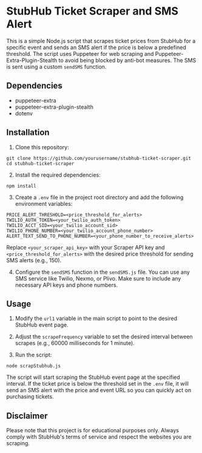 # StubHub Ticket Scraper and SMS Alert

This is a simple Node.js script that scrapes ticket prices from StubHub for a specific event and sends an SMS alert if the price is below a predefined threshold. The script uses Puppeteer for web scraping and Puppeteer-Extra-Plugin-Stealth to avoid being blocked by anti-bot measures. The SMS is sent using a custom `sendSMS` function.

## Dependencies

- puppeteer-extra
- puppeteer-extra-plugin-stealth
- dotenv

## Installation

1. Clone this repository:

```
git clone https://github.com/yourusername/stubhub-ticket-scraper.git
cd stubhub-ticket-scraper
```

2. Install the required dependencies:

```
npm install
```

3. Create a `.env` file in the project root directory and add the following environment variables:

```
PRICE_ALERT_THRESHOLD=<price_threshold_for_alerts>
TWILIO_AUTH_TOKEN=<your_twilio_auth_token>
TWILIO_ACCT_SID=<your_twilio_account_sid>
TWILIO_PHONE_NUMBER=<your_twilio_account_phone_number>
ALERT_TEXT_SEND_TO_PHONE_NUMBER=<your_phone_number_to_receive_alerts>
```

Replace `<your_scraper_api_key>` with your Scraper API key and `<price_threshold_for_alerts>` with the desired price threshold for sending SMS alerts (e.g., 150).

4. Configure the `sendSMS` function in the `sendSMS.js` file. You can use any SMS service like Twilio, Nexmo, or Plivo. Make sure to include any necessary API keys and phone numbers.

## Usage

1. Modify the `url1` variable in the main script to point to the desired StubHub event page.

2. Adjust the `scrapeFrequency` variable to set the desired interval between scrapes (e.g., 60000 milliseconds for 1 minute).

3. Run the script:

```
node scrapStubhub.js
```

The script will start scraping the StubHub event page at the specified interval. If the ticket price is below the threshold set in the `.env` file, it will send an SMS alert with the price and event URL so you can quickly act on purchasing tickets.

## Disclaimer

Please note that this project is for educational purposes only. Always comply with StubHub's terms of service and respect the websites you are scraping.
